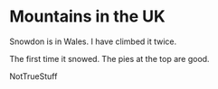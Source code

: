 Mountains in the UK
===================

Snowdon is in Wales. I have climbed it twice.

The first time it snowed.
The pies at the top are good.

NotTrueStuff


